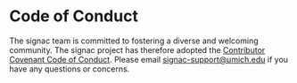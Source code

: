# Code of Conduct

The signac team is committed to fostering a diverse and welcoming community.
The signac project has therefore adopted the [Contributor Covenant Code of Conduct](https://github.com/glotzerlab/signac/blob/main/conduct.md).
Please email [signac-support@umich.edu](mailto:signac-support@umich.edu) if you have any questions or concerns.
